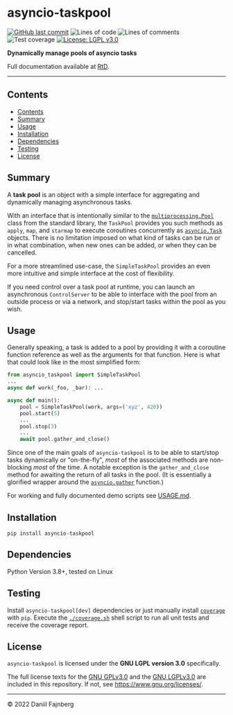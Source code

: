 [//]: # (This file is part of asyncio-taskpool.)

[//]: # (asyncio-taskpool is free software: you can redistribute it and/or modify it under the terms of)
[//]: # (version 3.0 of the GNU Lesser General Public License as published by the Free Software Foundation.)

[//]: # (asyncio-taskpool is distributed in the hope that it will be useful, but WITHOUT ANY WARRANTY;)
[//]: # (without even the implied warranty of MERCHANTABILITY or FITNESS FOR A PARTICULAR PURPOSE.)
[//]: # (See the GNU Lesser General Public License for more details.)

[//]: # (You should have received a copy of the GNU Lesser General Public License along with asyncio-taskpool.)
[//]: # (If not, see <https://www.gnu.org/licenses/>.)

# asyncio-taskpool

[![GitHub last commit][github-last-commit-img]][github-last-commit]
![Lines of code][gist-cloc-code-img]
![Lines of comments][gist-cloc-comments-img]
![Test coverage][gist-test-coverage-img]
[![License: LGPL v3.0][lgpl3-img]][lgpl3]

**Dynamically manage pools of asyncio tasks**

Full documentation available at [RtD](https://asyncio-taskpool.readthedocs.io/en/latest).

---

## Contents
- [Contents](#contents)
- [Summary](#summary)
- [Usage](#usage)
- [Installation](#installation)
- [Dependencies](#dependencies)
- [Testing](#testing)
- [License](#license)

## Summary

A **task pool** is an object with a simple interface for aggregating and dynamically managing asynchronous tasks.

With an interface that is intentionally similar to the [`multiprocessing.Pool`](https://docs.python.org/3/library/multiprocessing.html#module-multiprocessing.pool) class from the standard library, the `TaskPool` provides you such methods as `apply`, `map`, and `starmap` to execute coroutines concurrently as [`asyncio.Task`](https://docs.python.org/3/library/asyncio-task.html#task-object) objects. There is no limitation imposed on what kind of tasks can be run or in what combination, when new ones can be added, or when they can be cancelled.

For a more streamlined use-case, the `SimpleTaskPool` provides an even more intuitive and simple interface at the cost of flexibility.

If you need control over a task pool at runtime, you can launch an asynchronous `ControlServer` to be able to interface with the pool from an outside process or via a network, and stop/start tasks within the pool as you wish.

## Usage

Generally speaking, a task is added to a pool by providing it with a coroutine function reference as well as the arguments for that function. Here is what that could look like in the most simplified form:

```python
from asyncio_taskpool import SimpleTaskPool
...
async def work(_foo, _bar): ...

async def main():
    pool = SimpleTaskPool(work, args=('xyz', 420))
    pool.start(5)
    ...
    pool.stop(3)
    ...
    await pool.gather_and_close()
```

Since one of the main goals of `asyncio-taskpool` is to be able to start/stop tasks dynamically or "on-the-fly", _most_ of the associated methods are non-blocking _most_ of the time. A notable exception is the `gather_and_close` method for awaiting the return of all tasks in the pool. (It is essentially a glorified wrapper around the [`asyncio.gather`](https://docs.python.org/3/library/asyncio-task.html#asyncio.gather) function.)

For working and fully documented demo scripts see [USAGE.md](usage/USAGE.md).

## Installation

```shell
pip install asyncio-taskpool
```

## Dependencies

Python Version 3.8+, tested on Linux

## Testing

Install `asyncio-taskpool[dev]` dependencies or just manually install [`coverage`](https://coverage.readthedocs.io/en/latest/) with `pip`. 
Execute the [`./coverage.sh`](coverage.sh) shell script to run all unit tests and receive the coverage report.

## License

`asyncio-taskpool` is licensed under the **GNU LGPL version 3.0** specifically.

The full license texts for the [GNU GPLv3.0](COPYING) and the [GNU LGPLv3.0](COPYING.LESSER) are included in this repository. If not, see https://www.gnu.org/licenses/.

---

© 2022 Daniil Fajnberg

[github-last-commit]: https://github.com/daniil-berg/asyncio-taskpool/commits
[github-last-commit-img]: https://img.shields.io/github/last-commit/daniil-berg/asyncio-taskpool?label=Last%20commit&logo=git&
[gist-cloc-code-img]: https://img.shields.io/endpoint?logo=python&color=blue&url=https://gist.githubusercontent.com/daniil-berg/3f8240a976e8781a765d9c74a583dcda/raw/cloc-code.json
[gist-cloc-comments-img]: https://img.shields.io/endpoint?logo=sharp&color=lightgrey&url=https://gist.githubusercontent.com/daniil-berg/3f8240a976e8781a765d9c74a583dcda/raw/cloc-comments.json
[gist-test-coverage-img]: https://img.shields.io/endpoint?logo=pytest&color=blue&url=https://gist.githubusercontent.com/daniil-berg/3f8240a976e8781a765d9c74a583dcda/raw/test-coverage.json
[lgpl3]: https://www.gnu.org/licenses/lgpl-3.0
[lgpl3-img]: https://img.shields.io/badge/License-LGPL_v3.0-darkgreen.svg?logo=gnu
